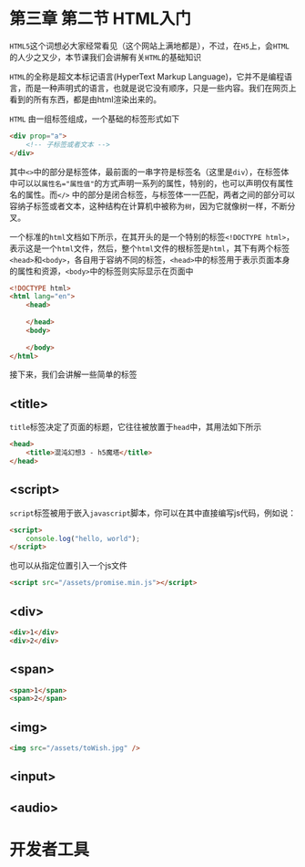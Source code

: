 # 第三章 第二节 HTML入门

`HTML5`这个词想必大家经常看见（这个网站上满地都是），不过，在`H5`上，会`HTML`的人少之又少，本节课我们会讲解有关`HTML`的基础知识

`HTML`的全称是超文本标记语言(HyperText Markup Language)，它并不是编程语言，而是一种声明式的语言，也就是说它没有顺序，只是一些内容。我们在网页上看到的所有东西，都是由html渲染出来的。

`HTML` 由一组标签组成，一个基础的标签形式如下

```html
<div prop="a">
    <!-- 子标签或者文本 -->
</div>
```

其中`<>`中的部分是标签体，最前面的一串字符是标签名（这里是`div`），在标签体中可以以`属性名="属性值"`的方式声明一系列的属性，特别的，也可以声明仅有属性名的属性。而`</>` 中的部分是闭合标签，与标签体一一匹配，两者之间的部分可以容纳子标签或者文本，这种结构在计算机中被称为`树`，因为它就像树一样，不断分叉。

一个标准的`html`文档如下所示，在其开头的是一个特别的标签`<!DOCTYPE html>`，表示这是一个`html`文件，然后，整个`html`文件的根标签是`html`，其下有两个标签`<head>`和`<body>`，各自用于容纳不同的标签，`<head>`中的标签用于表示页面本身的属性和资源，`<body>`中的标签则实际显示在页面中

```html
<!DOCTYPE html>
<html lang="en">
    <head>
        
    </head>
    <body>
        
    </body>
</html>
```

接下来，我们会讲解一些简单的标签

## \<title>

`title`标签决定了页面的标题，它往往被放置于`head`中，其用法如下所示

```html
<head>
    <title>混沌幻想3 - h5魔塔</title>  
</head>
```

## \<script>

`script`标签被用于嵌入`javascript`脚本，你可以在其中直接编写js代码，例如说：

```html
<script>
    console.log("hello, world");
</script>
```

也可以从指定位置引入一个js文件

```html
<script src="/assets/promise.min.js"></script>
```

## \<div>

```html
<div>1</div>
<div>2</div>
```

## \<span>

```html
<span>1</span>
<span>2</span>
```

## \<img>

```html
<img src="/assets/toWish.jpg" />
```

## \<input>



## \<audio>



# 开发者工具
